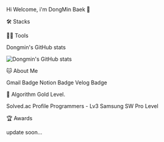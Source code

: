 Hi Welcome, i'm DongMin Baek 👋


🛠️ Stacks

       

💪🏼 Tools

     

Dongmin's GitHub stats


![Dongmin's GitHub stats](https://github-readme-stats.vercel.app/api?username=dongmin0204&show_icons=true&theme=radical)

🐱 About Me

Gmail Badge Notion Badge Velog Badge

🏅 Algorithm Gold Level.

Solved.ac Profile
Programmers - Lv3
Samsung SW Pro Level

🏆 Awards

update soon...
